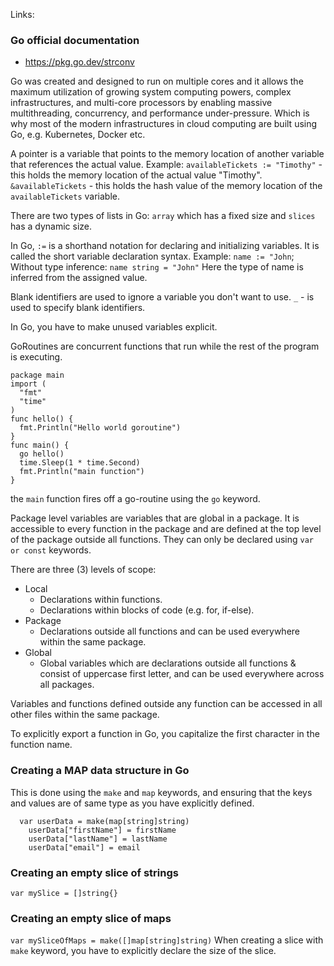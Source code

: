 Links:
### Go official documentation
- https://pkg.go.dev/strconv


Go was created and designed to run on multiple cores and it allows the maximum utilization of growing system computing powers, complex infrastructures, and multi-core processors by enabling massive multithreading, concurrency, and performance under-pressure. Which is why most of the modern infrastructures in cloud computing are built using Go, e.g. Kubernetes, Docker etc.

A pointer is a variable that points to the memory location of another variable that references the actual value.
Example:
`availableTickets := "Timothy"` - this holds the memory location of the actual value "Timothy".
`&availableTickets` - this holds the hash value of the memory location of the `availableTickets` variable.

There are two types of lists in Go: `array` which has a fixed size and `slices` has a dynamic size.

In Go, `:=` is a shorthand notation for declaring and initializing variables. It is called the short variable declaration syntax.
Example: `name := "John`;
Without type inference: `name string = "John"`
Here the type of name is inferred from the assigned value.

Blank identifiers are used to ignore a variable you don't want to use.
`_` - is used to specify blank identifiers.

In Go, you have to make unused variables explicit.

GoRoutines are concurrent functions that run while the rest of the program is executing.

```
package main
import (
  "fmt"
  "time"
)
func hello() {
  fmt.Println("Hello world goroutine")
}
func main() {
  go hello()
  time.Sleep(1 * time.Second)
  fmt.Println("main function")
}
```

the `main` function fires off a go-routine using the `go` keyword.

Package level variables are variables that are global in a package. It is accessible to every function in the package and are defined at the top level of the package outside all functions.
They can only be declared using `var or const` keywords.

There are three (3) levels of scope:
- Local
  - Declarations within functions.
  - Declarations within blocks of code (e.g. for, if-else).
- Package
  - Declarations outside all functions and can be used everywhere within the same package.
- Global
  - Global variables which are declarations outside all functions & consist of uppercase first letter, and can be used everywhere across all packages.

Variables and functions defined outside any function can be accessed in all other files within the same package.

To explicitly export a function in Go, you capitalize the first character in the function name.

### Creating a MAP data structure in Go
This is done using the `make` and `map` keywords, and ensuring that the keys and values are of same type as you have explicitly defined.
```
  var userData = make(map[string]string)
	userData["firstName"] = firstName
	userData["lastName"] = lastName
	userData["email"] = email
```

### Creating an empty slice of strings
`var mySlice = []string{}`

### Creating an empty slice of maps
`var mySliceOfMaps = make([]map[string]string)`
When creating a slice with `make` keyword, you have to explicitly declare the size of the slice.